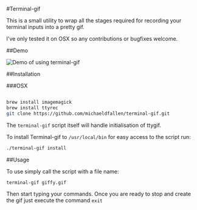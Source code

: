 #Terminal-gif

This is a small utility to wrap all the stages required for recording your terminal inputs into a pretty gif.

I've only tested it on OSX so any contributions or bugfixes welcome.

##Demo

![Demo of using terminal-gif](https://raw2.github.com/michaeldfallen/terminal-gif/master/demo.gif)

##Installation

###OSX

```sh

brew install imagemagick
brew install ttyrec
git clone https://github.com/michaeldfallen/terminal-gif.git


```

The `terminal-gif` script itself will handle initialisation of ttygif.

To install Terminal-gif to `/usr/local/bin` for easy access to the script run:

```sh
./terminal-gif install
```

##Usage

To use simply call the script with a file name:

```sh
terminal-gif giffy.gif
```

Then start typing your commands. Once you are ready to stop and create the gif just execute the command `exit`


